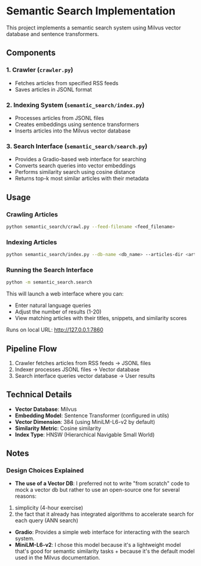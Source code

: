 # Semantic Search Implementation

This project implements a semantic search system using Milvus vector database and sentence transformers. 

## Components

### 1. Crawler (`crawler.py`)
- Fetches articles from specified RSS feeds
- Saves articles in JSONL format

### 2. Indexing System (`semantic_search/index.py`)
- Processes articles from JSONL files
- Creates embeddings using sentence transformers
- Inserts articles into the Milvus vector database

### 3. Search Interface (`semantic_search/search.py`)
- Provides a Gradio-based web interface for searching
- Converts search queries into vector embeddings
- Performs similarity search using cosine distance
- Returns top-k most similar articles with their metadata

## Usage

### Crawling Articles
```bash
python semantic_search/crawl.py --feed-filename <feed_filename>
```

### Indexing Articles
```bash
python semantic_search/index.py --db-name <db_name> --articles-dir <articles_dir> --recreate <recreate>
```

### Running the Search Interface
```bash
python -m semantic_search.search
```

This will launch a web interface where you can:
- Enter natural language queries
- Adjust the number of results (1-20)
- View matching articles with their titles, snippets, and similarity scores

Runs on local URL: http://127.0.0.1:7860

## Pipeline Flow

1. Crawler fetches articles from RSS feeds → JSONL files
2. Indexer processes JSONL files → Vector database
3. Search interface queries vector database → User results

## Technical Details

- **Vector Database**: Milvus
- **Embedding Model**: Sentence Transformer (configured in utils)
- **Vector Dimension**: 384 (using MiniLM-L6-v2 by default)
- **Similarity Metric**: Cosine similarity
- **Index Type**: HNSW (Hierarchical Navigable Small World)

## Notes

### Design Choices Explained

- **The use of a Vector DB**: I preferred not to write "from scratch" code to mock a vector db but rather to use an open-source one for several reasons:
1. simplicity (4-hour exercise)
2. the fact that it already has integrated algorithms to accelerate search for each query (ANN search)
- **Gradio**: Provides a simple web interface for interacting with the search system.
- **MiniLM-L6-v2**: I chose this model because it's a lightweight model that's good for semantic similarity tasks + because it's the default model used in the Milvus documentation.